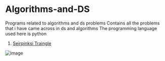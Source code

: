 # Algorithms-and-DS
Programs related to algorithms and ds problems
Contains all the problems that i have came across in ds and algorithms
The programming language used here is python

1) [Seirpinksi Traingle](https://colab.research.google.com/gist/preetpalsinghspat/fd7c2ba4ed054b32f5535d3963bad72d/untitled0.ipynb#scrollTo=EHRT90B6EHOH)

![image](https://user-images.githubusercontent.com/38079818/139101500-7430a281-0bbd-4f2f-aa25-e04ddd6cb5c3.png)
